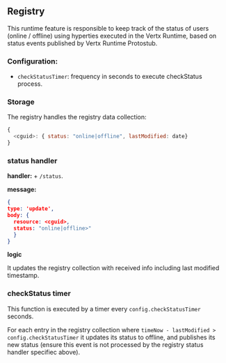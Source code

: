 ## Registry

This runtime feature is responsible to keep track of the status of users (online / offline) using hyperties executed in the Vertx Runtime, based on status events published by Vertx Runtime Protostub.

### Configuration:

* `checkStatusTimer`: frequency in seconds to execute checkStatus process.

### Storage

The registry handles the registry data collection:

```javascript
{
  <cguid>: { status: "online|offline", lastModified: date}
}
```


### status handler


**handler:** <runtime-address> + `/status`.

**message:**

```JSON
{
type: 'update',
body: {
  resource: <cguid>,
  status: "online|offline>"
  }
}
```

**logic**

It updates the registry collection with received info including last modified timestamp.

### checkStatus timer

This function is executed by a timer every `config.checkStatusTimer` seconds.

For each entry in the registry collection where `timeNow - lastModified > config.checkStatusTimer` it updates its status to offline, and publishes its new status (ensure this event is not processed by the registry status handler specifiec above).

